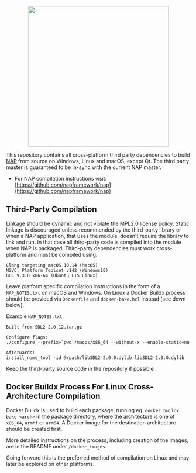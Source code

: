 <br>
<p align="center">
  <img width=384 src="https://docs.nap.tech/content/nap_logo_blue.svg">
</p>

This repository contains all cross-platform third party dependencies to build [NAP](https://github.com/napframework/nap) from source on Windows, Linux and macOS, except Qt. The third party master is guaranteed to be in-sync with the current NAP master.

- For NAP compilation instructions visit: [https://github.com/napframework/nap](https://github.com/napframework/nap)

## Third-Party Compilation

Linkage should be dynamic and not violate the MPL2.0 license policy. Static linkage is discouraged unless recommended by the third-party library or when a NAP application, that uses the module, doesn't require the library to link and run. In that case all third-party code is compiled into the module when NAP is packaged. Third-party dependencies must work cross-platform and must be compiled using:
```
Clang targeting macOS 10.14 (MacOS)		
MSVC, Platform Toolset v142 (Windows10)
GCC 9.3.0 x86-64 (Ubuntu LTS Linux)		
```

Leave platform specific compilation instructions in the form of a `NAP_NOTES.txt` on macOS and Windows. On Linux a Docker Buildx process should be provided via `Dockerfile` and `docker-bake.hcl` instead (see down below).

Example `NAP_NOTES.txt`:
```
Built from SDL2-2.0.12.tar.gz

Configure flags:
./configure --prefix=`pwd`/macos/x86_64 --without-x --enable-static=no

Afterwards:
install_name_tool -id @rpath/libSDL2-2.0.0.dylib libSDL2-2.0.0.dylib
```

Keep the third-party source code in the repository if possible.


## Docker Buildx Process For Linux Cross-Architecture Compilation

Docker Buildx is used to build each package, running eg. `docker buildx bake <arch>` in the package directory, where the architecture is one of `x86_64`, `armhf` or `arm64`. A Docker image for the destination architecture should be created first.

More detailed instructions on the process, including creation of the images, are in the README under `/docker_images`.

Going forward this is the preferred method of compilation on Linux and may later be explored on other platforms.
